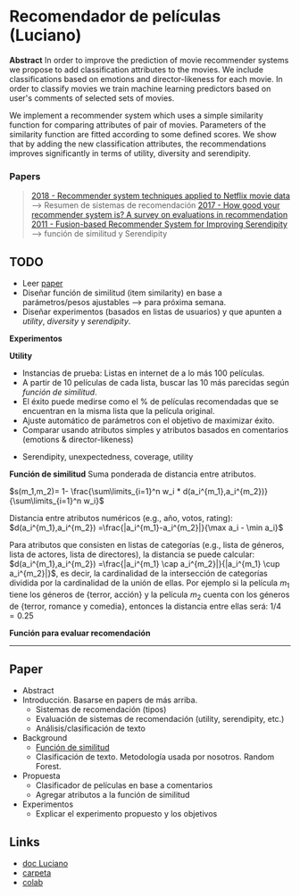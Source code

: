 Recomendador de películas (Luciano)
==

**Abstract**
In order to improve the prediction of movie recommender systems we propose to add classification attributes to the movies. We include classifications based on emotions and director-likeness for each movie. In order to classify movies we train machine learning predictors based on user's comments of selected sets of movies.

We implement a recommender system which uses a simple similarity function for comparing attributes of pair of movies. Parameters of the similarity function are fitted according to some defined scores. We show that by adding the new classification attributes, the recommendations improves significantly in terms of utility, diversity and serendipity.

### Papers
> [2018 - Recommender system techniques applied to Netflix movie data](https://science.vu.nl/en/Images/werkstuk-postmus_tcm296-877824.pdf) --> Resumen de sistemas de recomendación
>  [2017 - How good your recommender system is? A survey on evaluations in recommendation](https://link.springer.com/article/10.1007/s13042-017-0762-9)
>  [2011 - Fusion-based Recommender System for Improving Serendipity](http://ceur-ws.org/Vol-816/divers2011.pdf#page=29) --> función de similitud y Serendipity


TODO
---
- Leer [paper](https://mail.google.com/mail/u/0/#search/serendipity/KtbxLwGkKGhCrrMZSPkZQhlpcPcdTdDdxV?projector=1&messagePartId=0.1)
- Diseñar función de similitud (item similarity) en base a parámetros/pesos ajustables --> para próxima semana.
- Diseñar experimentos (basados en listas de usuarios) y que apunten a *utility*, *diversity* y *serendipity*.

**Experimentos**

**Utility**
- Instancias de prueba: Listas en internet de a lo más 100 películas.
- A partir de 10 películas de cada lista, buscar las 10 más parecidas según *función de similitud*.
- El éxito puede medirse como el % de películas recomendadas que se encuentran en la misma lista que la película original.
- Ajuste automático de parámetros con el objetivo de maximizar éxito.
- Comparar usando atributos simples y atributos basados en comentarios (emotions & director-likeness)

* Serendipity, unexpectedness, coverage, utility 

**Función de similitud**
Suma ponderada de distancia entre atributos.

$s(m_1,m_2)= 1- \frac{\sum\limits_{i=1}^n w_i * d(a_i^{m_1},a_i^{m_2})}{\sum\limits_{i=1}^n w_i}$

Distancia entre atributos numéricos (e.g., año, votos, rating):
$d(a_i^{m_1},a_i^{m_2}) =\frac{|a_i^{m_1}-a_i^{m_2}|}{\max a_i - \min a_i}$

Para atributos que consisten en listas de categorías (e.g., lista de géneros, lista de actores, lista de directores), la distancia se puede calcular:
$d(a_i^{m_1},a_i^{m_2}) =\frac{|a_i^{m_1} \cap a_i^{m_2}|}{|a_i^{m_1} \cup a_i^{m_2}|}$,
es decir, la cardinalidad de la intersección de categorías dividida por la cardinalidad de la unión de ellas. Por ejemplo si la película $m_1$ tiene los géneros de {terror, acción} y la película $m_2$ cuenta con los géneros de {terror, romance y comedia}, entonces la distancia entre ellas será: $1/4=0.25$

**Función para evaluar recomendación**




-----


Paper
---

* Abstract
* Introducción. Basarse en papers de más arriba.
	* Sistemas de recomendación (tipos)
	* Evaluación de sistemas de recomendación (utility, serendipity, etc.)
	* Análisis/clasificación de texto
* Background
	* [Función de similitud](http://ceur-ws.org/Vol-816/divers2011.pdf#page=29)
	* Clasificación de texto. Metodología usada por nosotros. Random Forest.
* Propuesta
	* Clasificador de películas en base a comentarios
	* Agregar atributos a la función de similitud
* Experimentos
	* Explicar el experimento propuesto y los objetivos



Links
--
- [doc Luciano](https://docs.google.com/document/d/19U-QQPkoYKXeftjGTMlqgTik4FUdhxtOGscaIN46cA8/edit#)
- [carpeta](https://drive.google.com/drive/folders/1dx_I57lU3nh45LKvq-spKqGjat4LsEIT)
- [colab](https://colab.research.google.com/drive/1xmwnyA3oZazqGUSLQKT-3OYBDESkGdc_)

<!--stackedit_data:
eyJoaXN0b3J5IjpbLTE0NTA5MTA0MTksMjI1Njk0MTE4LC0xOD
YwMTAxODAzXX0=
-->